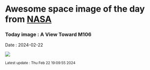 
# Awesome space image of the day from [NASA](https://api.nasa.gov/)

### Today image : A View Toward M106
Date : 2024-02-22

![](https://apod.nasa.gov/apod/image/2402/M106field_KyunghoonLim1024.jpg)

<small>Latest update : Thu Feb 22 19:09:55 2024</small>
        